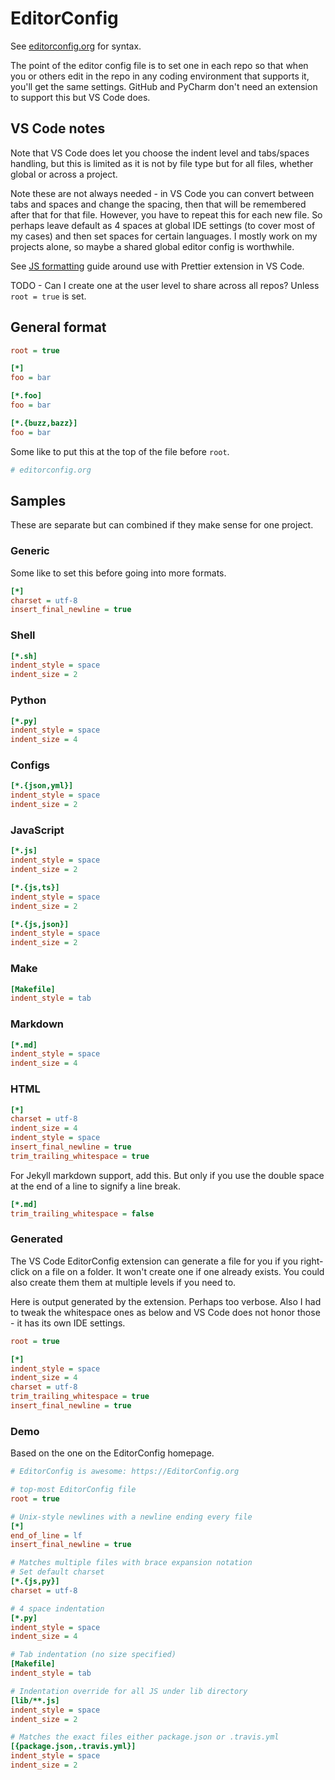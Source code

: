 # EditorConfig

See [editorconfig.org](https://editorconfig.org/) for syntax.

The point of the editor config file is to set one in each repo so that when you or others edit in the repo in any coding environment that supports it, you'll get the same settings. GitHub and PyCharm don't need an extension to support this but VS Code does.


## VS Code notes

Note that VS Code does let you choose the indent level and tabs/spaces handling, but this is limited as it is not by file type but for all files, whether global or across a project.

Note these are not always needed - in VS Code you can convert between tabs and spaces and change the spacing, then that will be remembered after that for that file. However, you have to repeat this for each new file. So perhaps leave default as 4 spaces at global IDE settings (to cover most of my cases) and then set spaces for certain languages. I mostly work on my projects alone, so maybe a shared global editor config is worthwhile.

See [JS formatting](js-formatting.md) guide around use with Prettier extension in VS Code.

TODO - Can I create one at the user level to share across all repos? Unless `root = true` is set.


## General format

```ini
root = true

[*]
foo = bar

[*.foo]
foo = bar

[*.{buzz,bazz}]
foo = bar
```

Some like to put this at the top of the file before `root`.

```ini
# editorconfig.org
```

## Samples

These are separate but can combined if they make sense for one project.

### Generic

Some like to set this before going into more formats.

```ini
[*]
charset = utf-8
insert_final_newline = true
```

### Shell

```ini
[*.sh]
indent_style = space
indent_size = 2
```

### Python

```ini
[*.py]
indent_style = space
indent_size = 4
```

### Configs

```ini
[*.{json,yml}]
indent_style = space
indent_size = 2
```

### JavaScript

```ini
[*.js]
indent_style = space
indent_size = 2
```

```ini
[*.{js,ts}]
indent_style = space
indent_size = 2
```

```ini
[*.{js,json}]
indent_style = space
indent_size = 2
```

### Make

```ini
[Makefile]
indent_style = tab
```

### Markdown

```ini
[*.md]
indent_style = space
indent_size = 4
```

### HTML

```ini
[*]
charset = utf-8
indent_size = 4
indent_style = space
insert_final_newline = true
trim_trailing_whitespace = true
```

For Jekyll markdown support, add this. But only if you use the double space at the end of a line to signify a line break.

```ini
[*.md]
trim_trailing_whitespace = false
```

### Generated

The VS Code EditorConfig extension can generate a file for you if you right-click on a file on a folder. It won't create one if one already exists. You could also create them them at multiple levels if you need to.

Here is output generated by the extension. Perhaps too verbose. Also I had to tweak the whitespace ones as below and VS Code does not honor those - it has its own IDE settings.

```ini
root = true

[*]
indent_style = space
indent_size = 4
charset = utf-8
trim_trailing_whitespace = true
insert_final_newline = true
```

### Demo

Based on the one on the EditorConfig homepage.

```ini
# EditorConfig is awesome: https://EditorConfig.org

# top-most EditorConfig file
root = true

# Unix-style newlines with a newline ending every file
[*]
end_of_line = lf
insert_final_newline = true

# Matches multiple files with brace expansion notation
# Set default charset
[*.{js,py}]
charset = utf-8

# 4 space indentation
[*.py]
indent_style = space
indent_size = 4

# Tab indentation (no size specified)
[Makefile]
indent_style = tab

# Indentation override for all JS under lib directory
[lib/**.js]
indent_style = space
indent_size = 2

# Matches the exact files either package.json or .travis.yml
[{package.json,.travis.yml}]
indent_style = space
indent_size = 2
```
